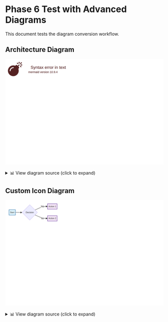 # Phase 6 Test with Advanced Diagrams

This document tests the diagram conversion workflow.

## Architecture Diagram

![Diagram](https://github.com/LittleDan9/markdown-manager/raw/main/.markdown-manager/diagrams/diagram_7ecb48beeb13.png)

<details>
<summary>📊 View diagram source (click to expand)</summary>

```mermaid
architecture-beta
    group api(cloud)[API Layer]
    
    service db(database)[Database] in api
    service cache(disk)[Cache] in api
    
    db:L -- R:cache
```
</details>

## Custom Icon Diagram

![Diagram](https://github.com/LittleDan9/markdown-manager/raw/main/.markdown-manager/diagrams/diagram_653f09d423d3.png)

<details>
<summary>📊 View diagram source (click to expand)</summary>

```mermaid
flowchart LR
    A[Start] --> B{Decision}
    B -->|Yes| C[Action 1]
    B -->|No| D[Action 2]
    
    classDef startClass fill:#e1f5fe,stroke:#01579b,stroke-width:2px,icon:aws:compute
    classDef actionClass fill:#f3e5f5,stroke:#4a148c,stroke-width:2px,icon:azure:storage
    
    class A startClass
    class C,D actionClass
```
</details>
